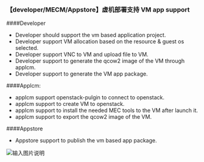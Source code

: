 ### 【developer/MECM/Appstore】虚机部署支持 VM app support

####Developer
- Developer should support the vm based application project.
- Developer support VM allocation based on the resource & guest os selected.
- Developer support VNC to VM and upload file to VM.
- Developer support to generate the qcow2 image of the VM through applcm.
- Developer support to generate the VM app package.

####Applcm:

- applcm support openstack-pulgin to connect to openstack.
- applcm support to create VM to openstack.
- applcm support to install the needed MEC tools to the VM after launch it.
- applcm support to export the qcow2 image of the VM.

####Appstore
- Appstore support to publish the vm based app package.

![输入图片说明](https://images.gitee.com/uploads/images/2021/0327/144602_6edcc357_7786397.jpeg "虚机组件图.jpg")

